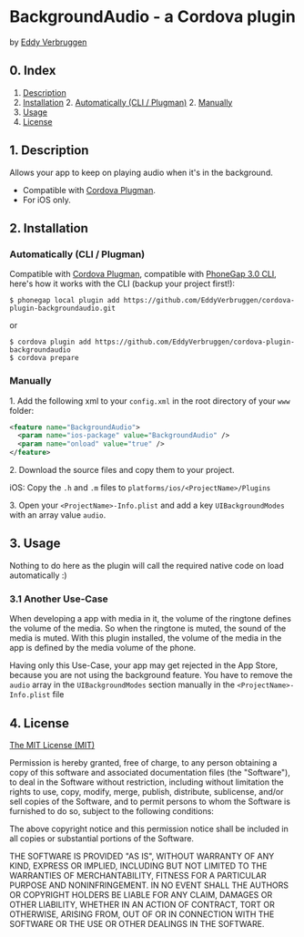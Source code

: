 # BackgroundAudio - a Cordova plugin
by [Eddy Verbruggen](http://twitter.com/eddyverbruggen)

## 0. Index

1. [Description](#1-description)
2. [Installation](#2-installation)
	2. [Automatically (CLI / Plugman)](#automatically-cli--plugman)
	2. [Manually](#manually)
3. [Usage](#3-usage)
4. [License](#4-license)

## 1. Description

Allows your app to keep on playing audio when it's in the background.

* Compatible with [Cordova Plugman](https://github.com/apache/cordova-plugman).
* For iOS only.

## 2. Installation

### Automatically (CLI / Plugman)
Compatible with [Cordova Plugman](https://github.com/apache/cordova-plugman), compatible with [PhoneGap 3.0 CLI](http://docs.phonegap.com/en/3.0.0/guide_cli_index.md.html#The%20Command-line%20Interface_add_features), here's how it works with the CLI (backup your project first!):

```
$ phonegap local plugin add https://github.com/EddyVerbruggen/cordova-plugin-backgroundaudio.git
```
or
```
$ cordova plugin add https://github.com/EddyVerbruggen/cordova-plugin-backgroundaudio
$ cordova prepare
```

### Manually

1\. Add the following xml to your `config.xml` in the root directory of your `www` folder:
```xml
<feature name="BackgroundAudio">
  <param name="ios-package" value="BackgroundAudio" />
  <param name="onload" value="true" />
</feature>
```

2\. Download the source files and copy them to your project.

iOS: Copy the `.h` and `.m` files to `platforms/ios/<ProjectName>/Plugins`

3\. Open your `<ProjectName>-Info.plist` and add a key `UIBackgroundModes` with an array value `audio`.

## 3. Usage
Nothing to do here as the plugin will call the required native code on load automatically :)

### 3.1 Another Use-Case
When developing a app with media in it, the volume of the ringtone defines the volume of the media. So when the ringtone is muted, the sound of the media is muted. With this plugin installed, the volume of the media in the app is defined by the media volume of the phone.

Having only this Use-Case, your app may get rejected in the App Store, because you are not using the background feature. You have to remove the `audio` array in the `UIBackgroundModes` section manually in the `<ProjectName>-Info.plist` file

## 4. License

[The MIT License (MIT)](http://www.opensource.org/licenses/mit-license.html)

Permission is hereby granted, free of charge, to any person obtaining a copy
of this software and associated documentation files (the "Software"), to deal
in the Software without restriction, including without limitation the rights
to use, copy, modify, merge, publish, distribute, sublicense, and/or sell
copies of the Software, and to permit persons to whom the Software is
furnished to do so, subject to the following conditions:

The above copyright notice and this permission notice shall be included in
all copies or substantial portions of the Software.

THE SOFTWARE IS PROVIDED "AS IS", WITHOUT WARRANTY OF ANY KIND, EXPRESS OR
IMPLIED, INCLUDING BUT NOT LIMITED TO THE WARRANTIES OF MERCHANTABILITY,
FITNESS FOR A PARTICULAR PURPOSE AND NONINFRINGEMENT. IN NO EVENT SHALL THE
AUTHORS OR COPYRIGHT HOLDERS BE LIABLE FOR ANY CLAIM, DAMAGES OR OTHER
LIABILITY, WHETHER IN AN ACTION OF CONTRACT, TORT OR OTHERWISE, ARISING FROM,
OUT OF OR IN CONNECTION WITH THE SOFTWARE OR THE USE OR OTHER DEALINGS IN
THE SOFTWARE.
